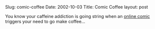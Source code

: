 Slug: comic-coffee
Date: 2002-10-03
Title: Comic Coffee
layout: post

You know your caffeine addiction is going string when an <a href="http://www.pvponline.com/archive.php3?archive=20021002">online comic</a> triggers your need to go make coffee...
